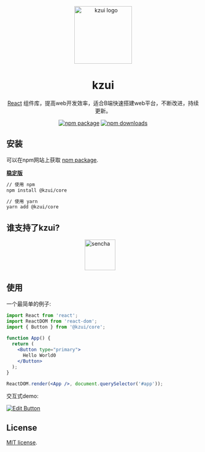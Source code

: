 <p align="center">
  <a href="https://material-ui.com/" rel="noopener" target="_blank"><img width="150" src="https://www.kuaizhan.com/v3/homepage/images/logo-kz.f6c18915.png" alt="kzui logo"></a></p>
</p>

<h1 align="center">kzui</h1>

<div align="center">

[React](https://reactjs.org/) 组件库，提高web开发效率，适合B端快速搭建web平台，不断改进，持续更新。

[![npm package](https://img.shields.io/npm/v/@kzui/core/latest.svg)](https://www.npmjs.com/package/@kzui/core)
[![npm downloads](https://img.shields.io/npm/dm/@kzui/core.svg)](https://www.npmjs.com/package/kzui/core)

</div>

## 安装

可以在npm网站上获取 [npm package](https://www.npmjs.com/package/kzui/core).

**[稳定版](http://cloud.kuaizhan.com/kzui)**
```sh
// 使用 npm
npm install @kzui/core

// 使用 yarn
yarn add @kzui/core
```

## 谁支持了kzui?

<p style="display: flex; justify-content: center;">
  <a data-ga-event-category="sponsor" data-ga-event-action="logo" data-ga-event-label="sencha" href="http://www.kuaizhan.com" rel="noopener sponsored" target="_blank" style="margin-right: 16px;"><img height="80" src="https://www.kuaizhan.com/v3/homepage/images/logo-kz.f6c18915.png" alt="sencha" title="UI Components for Productive Dev Teams" loading="lazy" /></a>
</p>

## 使用

一个最简单的例子:

```jsx
import React from 'react';
import ReactDOM from 'react-dom';
import { Button } from '@kzui/core';
 
function App() {
  return (
    <Button type="primary">
      Hello World0
    </Button>
  );
}

ReactDOM.render(<App />, document.querySelector('#app'));
```

交互式demo:

[![Edit Button](https://codesandbox.io/static/img/play-codesandbox.svg)](https://codesandbox.io/s/kzui-button-96rtb?file=/src/App.js)

## License

[MIT license](/LICENSE).
